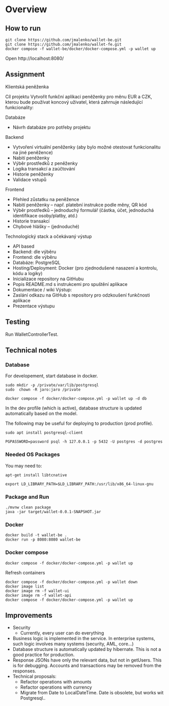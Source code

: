 # Overview

## How to run

```
git clone https://github.com/jmalenko/wallet-be.git
git clone https://github.com/jmalenko/wallet-fe.git
docker compose -f wallet-be/docker/docker-compose.yml -p wallet up
```

Open http://localhost:8080/

## Assignment

Klientská peněženka

Cíl projektu
Vytvořit funkční aplikaci peněženky pro měnu EUR a CZK, kterou bude používat koncový uživatel,
která zahrnuje následující funkcionality:

Databáze

- Návrh databáze pro potřeby projektu

Backend

- Vytvoření virtuální peněženky (aby bylo možné otestovat funkcionalitu na jiné peněžence)
- Nabití peněženky
- Výběr prostředků z peněženky
- Logika transakcí a zaúčtování
- Historie peněženky
- Validace vstupů

Frontend

- Přehled zůstatku na peněžence
- Nabití peněženky – např. platební instrukce podle měny, QR kód
- Výběr prostředků – jednoduchý formulář (částka, účet, jednoduchá identifikace osoby/platby,
  atd.)
- Historie transakcí
- Chybové hlášky – (jednoduché)

Technologický stack a očekávaný výstup

- API based
- Backend: dle výběru
- Frontend: dle výběru
- Databáze: PostgreSQL
- Hosting/Deployment: Docker (pro zjednodušené nasazení a kontrolu, kódu a logiky)
- Inicializace repository na GitHubu
- Popis README.md s instrukcemi pro spuštění aplikace
- Dokumentace / wiki
  Výstup:
- Zaslání odkazu na GitHub s repository pro odzkoušení funkčnosti aplikace
- Prezentace výstupu

## Testing

Run WalletControllerTest.

## Technical notes

### Database

For developement, start database in docker.

```
sudo mkdir -p /private/var/lib/postgresql
sudo  chown -R jaro:jaro /private

docker compose -f docker/docker-compose.yml -p wallet up -d db
```

In the dev profile (which is active), database structure is updated automatically based on the model.

The following may be useful for deploying to production (prod profile).

```
sudo apt install postgresql-client

PGPASSWORD=password psql -h 127.0.0.1 -p 5432 -U postgres -d postgres
```

### Needed OS Packages

You may need to:

```
apt-get install libtcnative

export LD_LIBRARY_PATH=$LD_LIBRARY_PATH:/usr/lib/x86_64-linux-gnu
```

### Package and Run

```
./mvnw clean package
java -jar target/wallet-0.0.1-SNAPSHOT.jar
```

### Docker

```
docker build -t wallet-be .
docker run -p 8080:8080 wallet-be
```

### Docker compose

```
docker compose -f docker/docker-compose.yml -p wallet up
```

Refresh containers

```
docker compose -f docker/docker-compose.yml -p wallet down
docker image list
docker image rm -f wallet-ui
docker image rm -f wallet-api
docker compose -f docker/docker-compose.yml -p wallet up
```

## Improvements

- Security
    - Currently, every user can do everything
- Business logic is implemented in the service. In enterprise systems, such logic involves many systems (security, AML,
  core...)
- Database structure is automatically updated by hibernate. This is not a good practice for production.
- Response JSONs have only the relevant data, but not in getUsers. This is for debugging. Accounts and transactions may
  be removed from the responses.
- Technical proposals:
    - Refactor operations with amounts
    - Refactor operations with currency
    - Migrate from Date to LocalDateTime. Date is obsolete, but works wit Postgresql..
